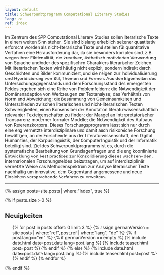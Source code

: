 ```yaml
---
layout: default
title: Schwerpunktprogramm Computational Literary Studies
lang: de
ref: index
---
```


Im Zentrum des SPP Computational Literary Studies sollen literarische Texte in einem weiten Sinn stehen. Sie sind bislang erheblich seltener quantitativ erforscht worden als nicht-literarische Texte und stellen für quantitative Verfahren eine Herausforderung dar, da sie besonders komplex sind, z.B. wegen ihrer Fiktionalität, der kreativen, ästhetisch motivierten Verwendung von Sprache und/oder des spezifischen Charakters literarischer Zeichen. Mit literarischen Texten wird häufig nicht explizit, sondern indirekt durch Geschichten und Bilder kommuniziert, und sie neigen zur Individualisierung und Hybridisierung von Stil, Themen und Formen. Aus den Eigenheiten des Untersuchungsgegenstands und dem Forschungsstand des emergenten Feldes ergeben sich eine Reihe von Problemfeldern: die Notwendigkeit der Domänenadaption von Werkzeugen zur Textanalyse; das Verhältnis von Norm und Abweichung; die Bestimmung von Gemeinsamkeiten und Unterschieden zwischen literarischen und nicht-literarischen Texten; Schwierigkeiten, einen Konsens bei der Annotation literaturwissenschaftlich relevanter Texteigenschaften zu finden; der Mangel an interpretatorischer Transparenz moderner formaler Modelle; die Notwendigkeit des Aufbaus von Referenzkorpora. Dieses Forschungsprogramm lässt sich nur durch eine eng vernetzte interdisziplinäre und damit auch risikoreiche Forschung bewältigen, an der Forschende aus der Literaturwissenschaft, den Digital Humanities, der Korpuslinguistik, der Computerlinguistik und der Informatik beteiligt sind. Ziel des Schwerpunktprogramms ist es, durch die systematische Bearbeitung von Grundlagenfragen und die eng koordinierte Entwicklung von best practices zur Konsolidierung dieses wachsen- den, internationalen Forschungsfeldes beizutragen, um auf interdisziplinär vernetzte Weise das Methodenspektrum zur Analyse literarischer Texte nachhaltig um innovative, dem Gegenstand angemessene und neue Einsichten versprechende Verfahren zu erweitern.






------
{% assign posts=site.posts | where:"index", true %}

{% if posts.size > 0 %}
## Neuigkeiten

<ul class="posts">
{% for post in posts offset: 0 limit: 3 %}
    {% assign germanVersion = site.posts | where:"ref", post.ref | where:"lang", "de" %}
	{% if post.lang=="en" %}
		{% if germanVersion == empty %}
			{% include date.html date=post.date lang=post.lang %}
			{% include teaser.html post=post %}
		{% endif %}
	{% else %}
		{% include date.html date=post.date lang=post.lang %}
		{% include teaser.html post=post %}
	{% endif %}
  {% endfor %}
</ul>

<div style="clear:both;"></div>

{% endif %}

